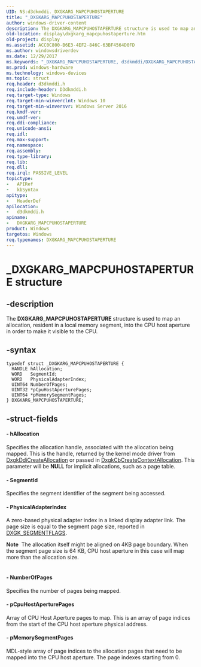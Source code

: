 ```yaml
---
UID: NS:d3dkmddi._DXGKARG_MAPCPUHOSTAPERTURE
title: "_DXGKARG_MAPCPUHOSTAPERTURE"
author: windows-driver-content
description: The DXGKARG_MAPCPUHOSTAPERTURE structure is used to map an allocation, resident in a local memory segment, into the CPU host aperture in order to make it visible to the CPU.
old-location: display\dxgkarg_mapcpuhostaperture.htm
old-project: display
ms.assetid: ACC0C800-B6E3-4EF2-846C-63BF4564D0FD
ms.author: windowsdriverdev
ms.date: 12/29/2017
ms.keywords: "_DXGKARG_MAPCPUHOSTAPERTURE, d3dkmddi/DXGKARG_MAPCPUHOSTAPERTURE, DXGKARG_MAPCPUHOSTAPERTURE, DXGKARG_MAPCPUHOSTAPERTURE structure [Display Devices], display.dxgkarg_mapcpuhostaperture"
ms.prod: windows-hardware
ms.technology: windows-devices
ms.topic: struct
req.header: d3dkmddi.h
req.include-header: D3dkmddi.h
req.target-type: Windows
req.target-min-winverclnt: Windows 10
req.target-min-winversvr: Windows Server 2016
req.kmdf-ver: 
req.umdf-ver: 
req.ddi-compliance: 
req.unicode-ansi: 
req.idl: 
req.max-support: 
req.namespace: 
req.assembly: 
req.type-library: 
req.lib: 
req.dll: 
req.irql: PASSIVE_LEVEL
topictype:
-	APIRef
-	kbSyntax
apitype:
-	HeaderDef
apilocation:
-	d3dkmddi.h
apiname:
-	DXGKARG_MAPCPUHOSTAPERTURE
product: Windows
targetos: Windows
req.typenames: DXGKARG_MAPCPUHOSTAPERTURE
---
```


# _DXGKARG_MAPCPUHOSTAPERTURE structure


## -description


The <b>DXGKARG_MAPCPUHOSTAPERTURE</b> structure is used to map an allocation, resident in a local memory segment, into the CPU host aperture in order to make it visible to the CPU.


## -syntax


````
typedef struct _DXGKARG_MAPCPUHOSTAPERTURE {
  HANDLE hAllocation;
  WORD   SegmentId;
  WORD   PhysicalAdapterIndex;
  UINT64 NumberOfPages;
  UINT32 *pCpuHostAperturePages;
  UINT64 *pMemorySegmentPages;
} DXGKARG_MAPCPUHOSTAPERTURE;
````


## -struct-fields




#### - hAllocation

Specifies the allocation handle, associated with the allocation being mapped. This is the handle, returned by the kernel mode driver from <a href="..\d3dkmddi\nc-d3dkmddi-dxgkddi_createallocation.md">DxgkDdiCreateAllocation</a> or passed in <a href="..\d3dkmddi\nc-d3dkmddi-dxgkcb_createcontextallocation.md">DxgkCbCreateContextAllocation</a>. This parameter will be <b>NULL</b> for implicit allocations, such as a page table.


#### - SegmentId

Specifies the segment identifier of the segment being accessed.


#### - PhysicalAdapterIndex

A zero-based physical adapter index in a linked display adapter link.
The page size is equal to the segment page size, reported in <a href="..\d3dkmddi\ns-d3dkmddi-_dxgk_segmentflags.md">DXGK_SEGMENTFLAGS</a>.

<div class="alert"><b>Note</b>  The allocation itself might be aligned on 4KB page boundary. When the segment page size is 64 KB, CPU host aperture in this case will map more than the allocation size.
</div><div> </div>

#### - NumberOfPages

Specifies the number of pages being mapped.


#### - pCpuHostAperturePages

Array of CPU Host Aperture pages to map. This is an array of page indices from the start of the CPU host aperture physical address.


#### - pMemorySegmentPages

MDL-style array of page indices to the allocation pages that need to be mapped into the CPU host aperture. The page indexes starting from 0. 

